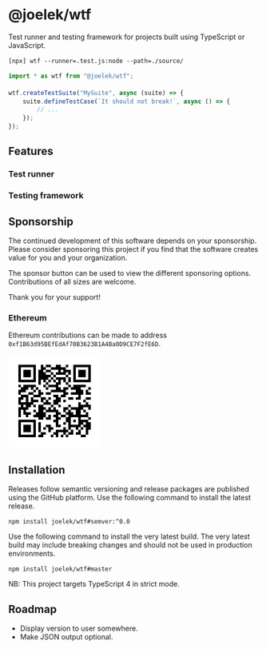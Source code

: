 # @joelek/wtf

Test runner and testing framework for projects built using TypeScript or JavaScript.

```
[npx] wtf --runner=.test.js:node --path=./source/
```

```ts
import * as wtf from "@joelek/wtf";

wtf.createTestSuite("MySuite", async (suite) => {
	suite.defineTestCase(`It should not break!`, async () => {
		// ...
	});
});
```

## Features

### Test runner

### Testing framework

## Sponsorship

The continued development of this software depends on your sponsorship. Please consider sponsoring this project if you find that the software creates value for you and your organization.

The sponsor button can be used to view the different sponsoring options. Contributions of all sizes are welcome.

Thank you for your support!

### Ethereum

Ethereum contributions can be made to address `0xf1B63d95BEfEdAf70B3623B1A4Ba0D9CE7F2fE6D`.

![](./eth.png)

## Installation

Releases follow semantic versioning and release packages are published using the GitHub platform. Use the following command to install the latest release.

```
npm install joelek/wtf#semver:^0.0
```

Use the following command to install the very latest build. The very latest build may include breaking changes and should not be used in production environments.

```
npm install joelek/wtf#master
```

NB: This project targets TypeScript 4 in strict mode.

## Roadmap

* Display version to user somewhere.
* Make JSON output optional.
